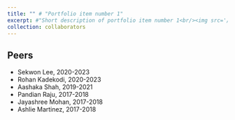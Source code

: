 ```yaml
---
title: "" # "Portfolio item number 1"
excerpt: #"Short description of portfolio item number 1<br/><img src='/images/500x300.png'>"
collection: collaborators
---
```


Peers
-----
- Sekwon Lee, 2020-2023
- Rohan Kadekodi, 2020-2023
- Aashaka Shah, 2019-2021
- Pandian Raju, 2017-2018
- Jayashree Mohan, 2017-2018
- Ashlie Martinez, 2017-2018